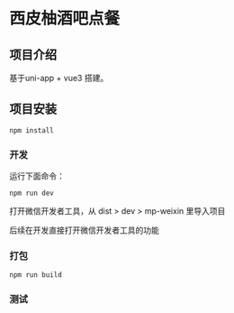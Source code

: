 # 西皮柚酒吧点餐

## 项目介绍

基于uni-app + vue3 搭建。


## 项目安装

```
npm install
```

### 开发

运行下面命令：

```
npm run dev
```

打开微信开发者工具，从 dist > dev > mp-weixin 里导入项目

后续在开发直接打开微信开发者工具的功能

### 打包

```
npm run build
```

### 测试
